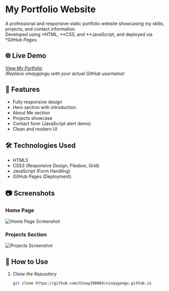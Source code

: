 # My Portfolio Website

A professional and responsive static portfolio website showcasing my skills, projects, and contact information.  
Developed using *HTML, **CSS, and **JavaScript, and deployed via **GitHub Pages*.

## 🌐 Live Demo
[View My Portfolio](https://yourusername.github.io)  
*(Replace vinaygangu with your actual GitHub username)*

## 📌 Features
- Fully responsive design
- Hero section with introduction
- About Me section
- Projects showcase
- Contact form (JavaScript alert demo)
- Clean and modern UI

## 🛠 Technologies Used
- HTML5
- CSS3 (Responsive Design, Flexbox, Grid)
- JavaScript (Form Handling)
- GitHub Pages (Deployment)

## 📷 Screenshots
### Home Page
![Home Page Screenshot](https://via.placeholder.com/800x400?text=Home+Page)

### Projects Section
![Projects Screenshot](https://via.placeholder.com/800x400?text=Projects)

## 🚀 How to Use
1. *Clone the Repository*
   ```bash
   git clone https://github.com/Vinay290804/vinaygangu.github.io